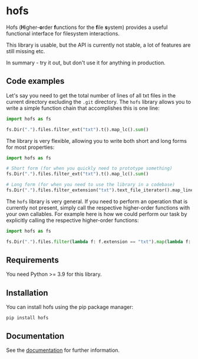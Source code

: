 # hofs

Hofs (**H**igher-**o**rder **f**unctions for the **f**ile **s**ystem) provides a useful functional interface for filesystem interactions.

This library is usable, but the API is currently not stable, a lot of features are still missing etc.

In summary - try it out, but don't use it for anything in production.

## Code examples

Let's say you need to get the total number of lines of all txt files in the current directory excluding the `.git` directory.
The `hofs` library allows you to write a simple function chain that accomplishes this is one line:

```python
import hofs as fs

fs.Dir(".").files.filter_ext("txt").t().map_lc().sum()
```

The library is very flexible, allowing you to write both short and long forms for most properties:

```python
import hofs as fs

# Short form (for when you quickly need to prototype something)
fs.Dir(".").files.filter_ext("txt").t().map_lc().sum()

# Long form (for when you need to use the library in a codebase)
fs.Dir(".").files.filter_extension("txt").text_file_iterator().map_line_count().sum()
```

The `hofs` library is very general.
If you need to perform an operation that is currently not present, simply call the respective higher-order functions with your own callables.
For example here is how we could perform our task by explicitly calling the respective higher-order functions:

```python
import hofs as fs

fs.Dir(".").files.filter(lambda f: f.extension == "txt").map(lambda f: f.text_file().line_count).sum()
```

## Requirements

You need Python >= 3.9 for this library.

## Installation

You can install hofs using the pip package manager:

```shell
pip install hofs
```

## Documentation

See the [documentation](https://uhasker.github.io/hofs) for further information.

